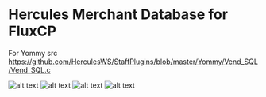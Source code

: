 Hercules Merchant Database for FluxCP
=======

For Yommy src
https://github.com/HerculesWS/StaffPlugins/blob/master/Yommy/Vend_SQL/Vend_SQL.c

![alt text](http://dsro.ru/gyazo/images/e56669e30bf1f420c9484f948e1d.png "Main page")
![alt text](http://dsro.ru/gyazo/images/d21beacb490bc2f4415285fee024.png "Search")
![alt text](http://dsro.ru/gyazo/images/399cb907803a06ce3e009b5f97d5.png "Map")
![alt text](http://dsro.ru/gyazo/images/1176fdc614a56dd53a176c839e1a.png "Named item")